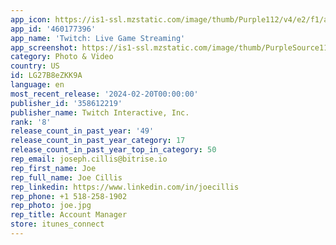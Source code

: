 ```yaml
---
app_icon: https://is1-ssl.mzstatic.com/image/thumb/Purple112/v4/e2/f1/a8/e2f1a860-3106-b9ac-024f-957b5e266d7e/TwitchAppIcon-0-1x_U007emarketing-0-7-0-0-85-220-0.png/1024x1024bb.png
app_id: '460177396'
app_name: 'Twitch: Live Game Streaming'
app_screenshot: https://is1-ssl.mzstatic.com/image/thumb/PurpleSource116/v4/78/58/20/785820ac-84ce-3240-a051-12ae63b82c26/961f692e-0d5c-43d3-b671-21ae5cd5a879_1_-_6.5__U00281242_X_2688_U0029_App_Store_2023_Screens_Discover.png/1242x2688bb.png
category: Photo & Video
country: US
id: LG27B8eZKK9A
language: en
most_recent_release: '2024-02-20T00:00:00'
publisher_id: '358612219'
publisher_name: Twitch Interactive, Inc.
rank: '8'
release_count_in_past_year: '49'
release_count_in_past_year_category: 17
release_count_in_past_year_top_in_category: 50
rep_email: joseph.cillis@bitrise.io
rep_first_name: Joe
rep_full_name: Joe Cillis
rep_linkedin: https://www.linkedin.com/in/joecillis
rep_phone: +1 518-258-1902
rep_photo: joe.jpg
rep_title: Account Manager
store: itunes_connect
---
```

